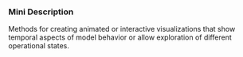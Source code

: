 ### Mini Description

Methods for creating animated or interactive visualizations that show temporal aspects of model behavior or allow exploration of different operational states.

